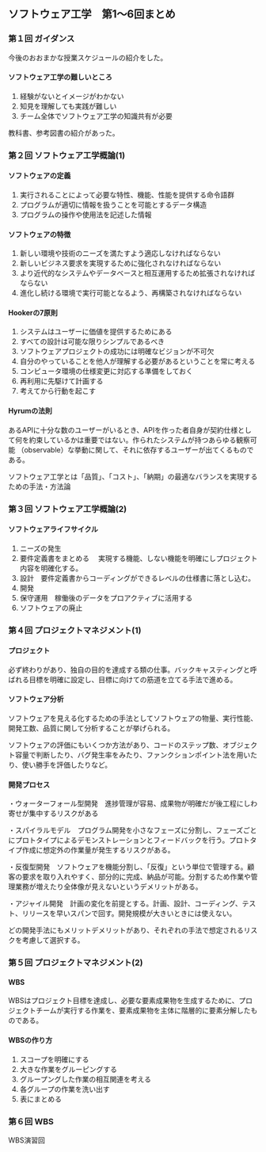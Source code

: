 ## ソフトウェア工学　第1～6回まとめ
### 第１回 ガイダンス
今後のおおまかな授業スケジュールの紹介をした。
#### ソフトウェア工学の難しいところ
1. 経験がないとイメージがわかない
2. 知見を理解しても実践が難しい
3. チーム全体でソフトウェア工学の知識共有が必要

教科書、参考図書の紹介があった。

### 第２回 ソフトウェア工学概論(1)
#### ソフトウェアの定義
1. 実行されることによって必要な特性、機能、性能を提供する命令語群
2. プログラムが適切に情報を扱うことを可能とするデータ構造
3. プログラムの操作や使用法を記述した情報 
#### ソフトウェアの特徴
1. 新しい環境や技術のニーズを満たすよう適応しなければならない 
2. 新しいビジネス要求を実現するために強化されなければならない
3. より近代的なシステムやデータベースと相互運用するため拡張されなければならない
4. 進化し続ける環境で実行可能となるよう、再構築されなければならない

#### Hookerの7原則
1. システムはユーザーに価値を提供するためにある
2. すべての設計は可能な限りシンプルであるべき
3. ソフトウェアプロジェクトの成功には明確なビジョンが不可欠
4. 自分のやっていることを他人が理解する必要があるということを常に考える
5. コンピュータ環境の仕様変更に対応する準備をしておく
6. 再利用に先駆けて計画する
7. 考えてから行動を起こす

#### Hyrumの法則
あるAPIに十分な数のユーザーがいるとき、APIを作った者自身が契約仕様として何を約束しているかは重要ではない。作られたシステムが持つあらゆる観察可能 （observable）な挙動に関して、それに依存するユーザーが出てくるものである。


ソフトウェア工学とは「品質」、「コスト」、「納期」の最適なバランスを実現するための手法・方法論

### 第３回 ソフトウェア工学概論(2)
#### ソフトウェアライフサイクル
1. ニーズの発生
2. 要件定義書をまとめる
　実現する機能、しない機能を明確にしプロジェクト内容を明確化する。
3. 設計　要件定義書からコーディングができるレベルの仕様書に落とし込む。
4. 開発
5. 保守運用　稼働後のデータをプロアクティブに活用する
6. ソフトウェアの廃止

### 第４回 プロジェクトマネジメント(1)
#### プロジェクト
必ず終わりがあり、独自の目的を達成する類の仕事。バックキャスティングと呼ばれる目標を明確に設定し、目標に向けての筋道を立てる手法で進める。
#### ソフトウェア分析
ソフトウェアを見える化するための手法としてソフトウェアの物量、実行性能、開発工数、品質に関して分析することが挙げられる。

ソフトウェアの評価にもいくつか方法があり、コードのステップ数、オブジェクト容量で判断したり、バグ発生率をみたり、ファンクションポイント法を用いたり、使い勝手を評価したりなど。

#### 開発プロセス
・ウォーターフォール型開発　進捗管理が容易、成果物が明確だが後工程にしわ寄せが集中するリスクがある

・スパイラルモデル　プログラム開発を小さなフェーズに分割し、フェーズごとにプロトタイプによるデモンストレーションとフィードバックを行う。プロトタイプ作成に想定外の作業量が発生するリスクがある。

・反復型開発　ソフトウェアを機能分割し、「反復」という単位で管理する。顧客の要求を取り入れやすく、部分的に完成、納品が可能。分割するため作業や管理業務が増えたり全体像が見えないというデメリットがある。

・アジャイル開発　計画の変化を前提とする。計画、設計、コーディング、テスト、リリースを早いスパンで回す。開発規模が大きいときには使えない。

どの開発手法にもメリットデメリットがあり、それぞれの手法で想定されるリスクを考慮して選択する。
### 第５回 プロジェクトマネジメント(2)
#### WBS
WBSはプロジェクト目標を達成し、必要な要素成果物を生成するために、プロジェクトチームが実行する作業を、要素成果物を主体に階層的に要素分解したものである。

#### WBSの作り方
1. スコープを明確にする
2. 大きな作業をグルーピングする
3. グループングした作業の相互関連を考える
4. 各グループの作業を洗い出す
5. 表にまとめる

### 第６回 WBS
WBS演習回